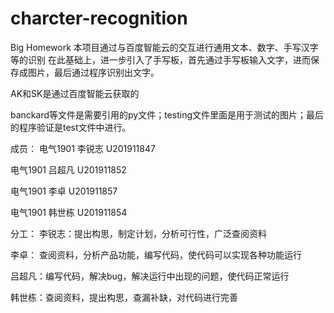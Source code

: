 # charcter-recognition
Big Homework 本项目通过与百度智能云的交互进行通用文本、数字、手写汉字等的识别 在此基础上，进一步引入了手写板，首先通过手写板输入文字，进而保存成图片，最后通过程序识别出文字。

AK和SK是通过百度智能云获取的

banckard等文件是需要引用的py文件；testing文件里面是用于测试的图片；最后的程序验证是test文件中进行。

成员：
电气1901 李锐志 U201911847

电气1901 吕超凡 U201911852

电气1901 李卓   U201911857

电气1901 韩世栋 U201911854


分工：
李锐志：提出构思，制定计划，分析可行性，广泛查阅资料

李卓：  查阅资料，分析产品功能，编写代码，使代码可以实现各种功能运行

吕超凡：编写代码，解决bug，解决运行中出现的问题，使代码正常运行    

韩世栋：查阅资料，提出构思，查漏补缺，对代码进行完善

